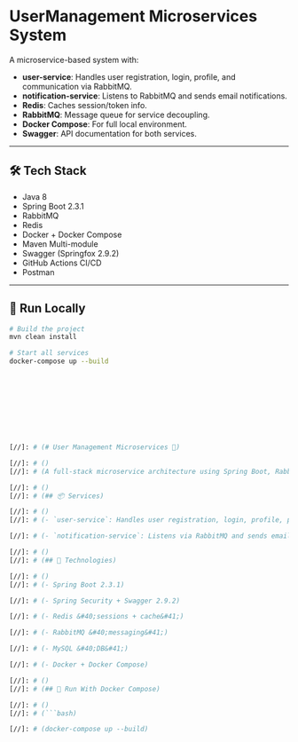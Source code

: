# UserManagement Microservices System

A microservice-based system with:

- **user-service**: Handles user registration, login, profile, and communication via RabbitMQ.
- **notification-service**: Listens to RabbitMQ and sends email notifications.
- **Redis**: Caches session/token info.
- **RabbitMQ**: Message queue for service decoupling.
- **Docker Compose**: For full local environment.
- **Swagger**: API documentation for both services.

---

## 🛠 Tech Stack

- Java 8
- Spring Boot 2.3.1
- RabbitMQ
- Redis
- Docker + Docker Compose
- Maven Multi-module
- Swagger (Springfox 2.9.2)
- GitHub Actions CI/CD
- Postman

---

## 🧪 Run Locally

```bash
# Build the project
mvn clean install

# Start all services
docker-compose up --build










[//]: # (# User Management Microservices 🚀)

[//]: # ()
[//]: # (A full-stack microservice architecture using Spring Boot, RabbitMQ, Redis, Docker, Swagger, and CI/CD.)

[//]: # ()
[//]: # (## 📦 Services)

[//]: # ()
[//]: # (- `user-service`: Handles user registration, login, profile, password, etc.)

[//]: # (- `notification-service`: Listens via RabbitMQ and sends emails.)

[//]: # ()
[//]: # (## 📌 Technologies)

[//]: # ()
[//]: # (- Spring Boot 2.3.1)

[//]: # (- Spring Security + Swagger 2.9.2)

[//]: # (- Redis &#40;sessions + cache&#41;)

[//]: # (- RabbitMQ &#40;messaging&#41;)

[//]: # (- MySQL &#40;DB&#41;)

[//]: # (- Docker + Docker Compose)

[//]: # ()
[//]: # (## 🐳 Run With Docker Compose)

[//]: # ()
[//]: # (```bash)

[//]: # (docker-compose up --build)
